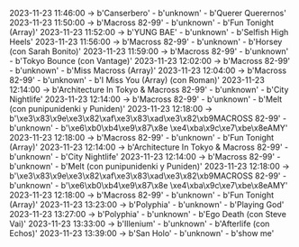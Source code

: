 2023-11-23 11:46:00 -> b'Canserbero' - b'unknown' - b'Querer Querernos'
2023-11-23 11:50:00 -> b'Macross 82-99' - b'unknown' - b'Fun Tonight (Array)'
2023-11-23 11:52:00 -> b'YUNG BAE' - b'unknown' - b'Selfish High Heels'
2023-11-23 11:56:00 -> b'Macross 82-99' - b'unknown' - b'Horsey (con Sarah Bonito)'
2023-11-23 11:59:00 -> b'Macross 82-99' - b'unknown' - b'Tokyo Bounce (con Vantage)'
2023-11-23 12:02:00 -> b'Macross 82-99' - b'unknown' - b'Miss Macross (Array)'
2023-11-23 12:04:00 -> b'Macross 82-99' - b'unknown' - b'I Miss You (Array) (con Roman)'
2023-11-23 12:14:00 -> b'Architecture In Tokyo & Macross 82-99' - b'unknown' - b'City Nightlife'
2023-11-23 12:14:00 -> b'Macross 82-99' - b'unknown' - b'Melt (con punipunidenki y Puniden)'
2023-11-23 12:18:00 -> b'\xe3\x83\x9e\xe3\x82\xaf\xe3\x83\xad\xe3\x82\xb9MACROSS 82-99' - b'unknown' - b'\xe6\xb0\xb4\xe9\x87\x8e \xe4\xba\x9c\xe7\xbe\x8eAMY'
2023-11-23 12:18:00 -> b'Macross 82-99' - b'unknown' - b'Fun Tonight (Array)'
2023-11-23 12:14:00 -> b'Architecture In Tokyo & Macross 82-99' - b'unknown' - b'City Nightlife'
2023-11-23 12:14:00 -> b'Macross 82-99' - b'unknown' - b'Melt (con punipunidenki y Puniden)'
2023-11-23 12:18:00 -> b'\xe3\x83\x9e\xe3\x82\xaf\xe3\x83\xad\xe3\x82\xb9MACROSS 82-99' - b'unknown' - b'\xe6\xb0\xb4\xe9\x87\x8e \xe4\xba\x9c\xe7\xbe\x8eAMY'
2023-11-23 12:18:00 -> b'Macross 82-99' - b'unknown' - b'Fun Tonight (Array)'
2023-11-23 13:23:00 -> b'Polyphia' - b'unknown' - b'Playing God'
2023-11-23 13:27:00 -> b'Polyphia' - b'unknown' - b'Ego Death (con Steve Vai)'
2023-11-23 13:33:00 -> b'Illenium' - b'unknown' - b'Afterlife (con Echos)'
2023-11-23 13:39:00 -> b'San Holo' - b'unknown' - b'show me'
